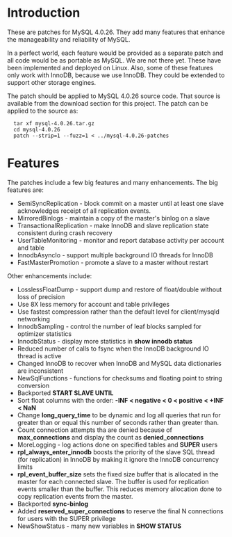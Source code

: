 # Introduction #

These are patches for MySQL 4.0.26. They add many features that enhance the manageability and reliability of MySQL.

In a perfect world, each feature would be provided as a separate patch and all code would be as portable as MySQL. We are not there yet. These have been implemented and deployed on Linux. Also, some of these features only work with InnoDB, because we use InnoDB. They could be extended to support other storage engines.

The patch should be applied to MySQL 4.0.26 source code. That source is available from the download section for this project. The patch can be applied to the source as:
```
  tar xf mysql-4.0.26.tar.gz
  cd mysql-4.0.26
  patch --strip=1 --fuzz=1 < ../mysql-4.0.26-patches
```

# Features #

The patches include a few big features and many enhancements. The big features are:
  * SemiSyncReplication - block commit on a master until at least one slave acknowledges receipt of all replication events.
  * MirroredBinlogs - maintain a copy of the master's binlog on a slave
  * TransactionalReplication - make InnoDB and slave replication state consistent during crash recovery
  * UserTableMonitoring - monitor and report database activity per account and table
  * InnodbAsyncIo - support multiple background IO threads for InnoDB
  * FastMasterPromotion - promote a slave to a master without restart

Other enhancements include:
  * LosslessFloatDump - support dump and restore of float/double without loss of precision
  * Use 8X less memory for account and table privileges
  * Use fastest compression rather than the default level for client/mysqld networking
  * InnodbSampling - control the number of leaf blocks sampled for optimizer statistics
  * InnodbStatus - display more statistics in **show innodb status**
  * Reduced number of calls to fsync when the InnoDB background IO thread is active
  * Changed InnoDB to recover when InnoDB and MySQL data dictionaries are inconsistent
  * NewSqlFunctions - functions for checksums and floating point to string conversion
  * Backported **START SLAVE UNTIL**
  * Sort float columns with the order: **-INF < negative < 0 < positive < +INF < NaN**
  * Change **long\_query\_time** to be dynamic and log all queries that run for greater than or equal this number of seconds rather than greater than.
  * Count connection attempts tha are denied because of **max\_connections** and display the count as **denied\_connections**
  * MoreLogging - log actions done on specified tables and **SUPER** users
  * **rpl\_always\_enter\_innodb** boosts the priority of the slave SQL thread (for replication) in InnoDB by making it ignore the InnoDB concurrency limits
  * **rpl\_event\_buffer\_size** sets the fixed size buffer that is allocated in the master for each connected slave.  The buffer is used for replication events smaller than the buffer. This reduces memory allocation done to copy replication events from the master.
  * Backported **sync-binlog**
  * Added **reserved\_super\_connections** to reserve the final N connections for users with the SUPER privilege
  * NewShowStatus - many new variables in **SHOW STATUS**
